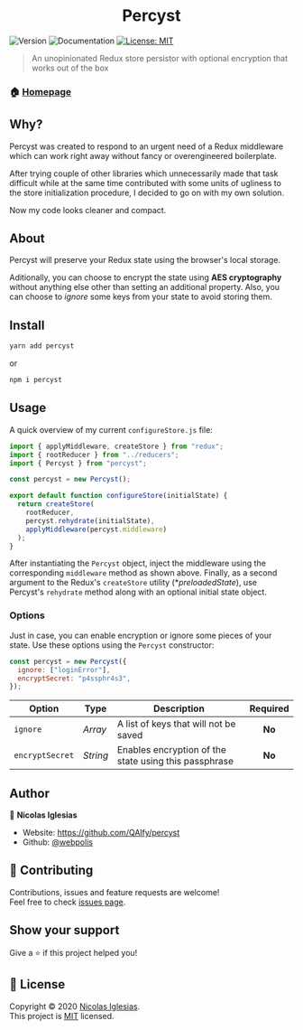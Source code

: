 <h1 align="center">Percyst</h1>
<p>
  <img alt="Version" src="https://img.shields.io/badge/version-0.1.1-blue.svg?cacheSeconds=2592000" />
  <img alt="Documentation" src="https://img.shields.io/badge/Coverage-100%25-brightgreen.svg" />
  <a href="Copyright <YEAR> <COPYRIGHT HOLDER>" target="_blank">
    <img alt="License: MIT" src="https://img.shields.io/badge/License-MIT-yellow.svg" />
  </a>
</p>

> An unopinionated Redux store persistor with optional encryption that works out of the box

### 🏠 [Homepage](https://pidman.qalfy.com)

## Why?

Percyst was created to respond to an urgent need of a Redux middleware which can work right away without fancy or overengineered boilerplate.

After trying couple of other libraries which unnecessarily made that task difficult while at the same time contributed with some units of ugliness to the store initialization procedure, I decided to go on with my own solution.

Now my code looks cleaner and compact.

## About

Percyst will preserve your Redux state using the browser's local storage.

Aditionally, you can choose to encrypt the state using **AES cryptography** without anything else other than setting an additional property. Also, you can choose to _ignore_ some keys from your state to avoid storing them.

## Install

```sh
yarn add percyst
```

or

```sh
npm i percyst
```

## Usage

A quick overview of my current `configureStore.js` file:

```js
import { applyMiddleware, createStore } from "redux";
import { rootReducer } from "../reducers";
import { Percyst } from "percyst";

const percyst = new Percyst();

export default function configureStore(initialState) {
  return createStore(
    rootReducer,
    percyst.rehydrate(initialState),
    applyMiddleware(percyst.middleware)
  );
}
```

After instantiating the `Percyst` object, inject the middleware using the corresponding `middleware` method as shown above. Finally, as a second argument to the Redux's `createStore` utility (\*_preloadedState_), use Percyst's `rehydrate` method along with an optional initial state object.

### Options

Just in case, you can enable encryption or ignore some pieces of your state. Use these options using the `Percyst` constructor:

```js
const percyst = new Percyst({
  ignore: ["loginError"],
  encryptSecret: "p4ssphr4s3",
});
```

| Option          | Type     | Description                                           | Required |
| --------------- | -------- | ----------------------------------------------------- | :------: |
| `ignore`        | _Array_  | A list of keys that will not be saved                 |  **No**  |
| `encryptSecret` | _String_ | Enables encryption of the state using this passphrase |  **No**  |


## Author

👤 **Nicolas Iglesias**

- Website: https://github.com/QAlfy/percyst
- Github: [@webpolis](https://github.com/webpolis)

## 🤝 Contributing

Contributions, issues and feature requests are welcome!<br />Feel free to check [issues page](https://github.com/QAlfy/percyst/issues).

## Show your support

Give a ⭐️ if this project helped you!

## 📝 License

Copyright © 2020 [Nicolas Iglesias](https://github.com/webpolis).<br />
This project is [MIT](https://github.com/QAlfy/percyst/blob/master/LICENSE) licensed.
